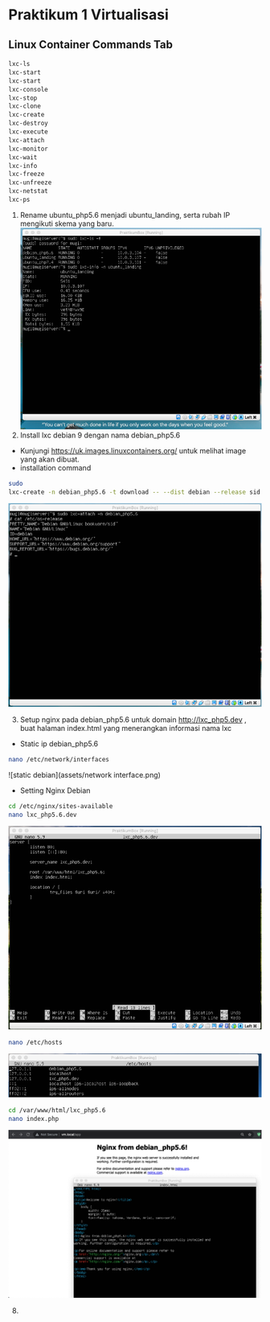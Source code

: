 # Praktikum 1 Virtualisasi
## Linux Container Commands Tab
```bash
lxc-ls
lxc-start
lxc-start
lxc-console
lxc-stop
lxc-clone 
lxc-create
lxc-destroy
lxc-execute
lxc-attach
lxc-monitor
lxc-wait
lxc-info
lxc-freeze
lxc-unfreeze
lxc-netstat
lxc-ps
```
1. Rename ubuntu_php5.6 menjadi ubuntu_landing, serta rubah IP mengikuti skema yang baru.
![ubuntu_landing](assets/ubuntu_landing.png)
2. Install lxc debian 9 dengan nama debian_php5.6
  - Kunjungi https://uk.images.linuxcontainers.org/ untuk melihat image yang akan dibuat.
  - installation command
```bash
sudo 
lxc-create -n debian_php5.6 -t download -- --dist debian --release sid --arch amd64 --no-validate --server uk.images.linuxcontainers.org
```
![debian_install](assets/debian_php5.6.png)

3. Setup nginx pada debian_php5.6 untuk domain http://lxc_php5.dev , buat halaman index.html yang menerangkan informasi nama lxc
  - Static ip debian_php5.6
```bash 
nano /etc/network/interfaces
```
![static debian](assets/network interface.png)
  - Setting Nginx Debian
```bash 
cd /etc/nginx/sites-available
nano lxc_php5.6.dev
```
![Nginx](assets/SetNginx.png)
```bash
nano /etc/hosts
```
![Nginx_hosts](assets/hosts.png)
```bash
cd /var/www/html/lxc_php5.6
nano index.php
```
![Nginx_hosts](assets/deb_5.6.png)

8. 
